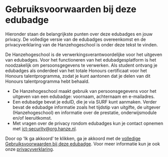 # Gebruiksvoorwaarden bij deze edubadge

Hieronder staan de belangrijkste punten over deze edubadges en jouw privacy. De volledige versie van de edubadges overeenkomst en de privacyverklaring van de Hanzehogeschool is onder deze tekst te vinden. 

De Hanzehogeschool is de verwerkingsverantwoordelijke voor het uitgeven van edubadges. Voor het functioneren van het edubadgesplatform is het noodzakelijk om persoonsgegevens te verwerken. Als student ontvang je edubadges als onderdeel van het totale Honours certificaat voor het Honours talentprogramma, zodat je kunt aantonen dat je delen van dit Honours talentprogramma hebt behaald.

* De Hanzehogeschool maakt gebruik van persoonsgegevens voor het uitgeven van een edubadge: voornaam, achternaam en e-mailadres.
* Een edubadge bevat je eduID, die je via SURF kunt aanmaken. Verder bevat de edubadge informatie zoals het tijdstip van uitgifte, de uitgever (Hanzehogeschool) en informatie over de prestatie, onderwijsmodule en/of leeruitkomst.
* Met vragen over de privacy rondom edubadges kun je contact opnemen met [ict-security@org.hanze.nl](mailto:ict-security@org.hanze.nl).

Door op ‘Ik ga akkoord’ te klikken, ga je akkoord met de [volledige Gebruiksvoorwaarden bij deze edubadge](link). Voor meer informatie kun je ook onze [privacyverklaring](https\www.hanze.nl\nld\organisatie\hanzehogeschool\privacyverklaring-hanzehogeschool-groningen).
